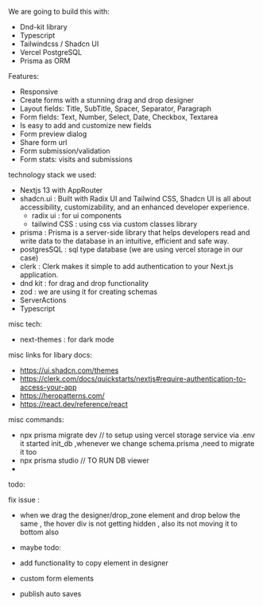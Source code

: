 
We are going to build this with:
- Dnd-kit library
- Typescript
- Tailwindcss / Shadcn UI
- Vercel PostgreSQL
- Prisma as ORM

Features: 
- Responsive
- Create forms with a stunning drag and drop designer
- Layout fields: Title, SubTitle, Spacer, Separator, Paragraph
- Form fields: Text, Number, Select, Date, Checkbox, Textarea
- Is easy to add and customize new fields
- Form preview dialog
- Share form url
- Form submission/validation
- Form stats: visits and submissions


technology stack we used:
- Nextjs 13  with AppRouter
- shadcn.ui : Built with Radix UI and Tailwind CSS, Shadcn UI is all about accessibility, customizability, and an enhanced developer experience.
    - radix ui : for ui components 
    - tailwind CSS : using css via custom classes library
- prisma : Prisma is a server-side library that helps developers read and write data to the database in an intuitive, efficient and safe way.
- postgresSQL : sql type database (we are using vercel storage in our case)
- clerk : Clerk makes it simple to add authentication to your Next.js application.
- dnd kit : for drag and drop functionality
- zod : we are using it for creating schemas
- ServerActions
- Typescript

misc tech:
- next-themes : for dark mode


misc links for libary docs:
- https://ui.shadcn.com/themes
- https://clerk.com/docs/quickstarts/nextjs#require-authentication-to-access-your-app
- https://heropatterns.com/
- https://react.dev/reference/react

misc commands:
- npx prisma migrate dev // to setup using vercel storage service via .env it started init_db ,whenever we change schema.prisma ,need to migrate it too
- npx prisma studio // TO RUN DB viewer
- 




todo:

fix issue :
- when we drag the designer/drop_zone element and drop below the same , the hover div is not getting hidden , also its not moving it to bottom also


- maybe todo:
- add functionality to copy element in designer
- custom form elements 
- publish auto saves

